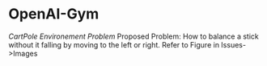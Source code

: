 # OpenAI-Gym

_CartPole Environement Problem_
  Proposed Problem: How to balance a stick without it falling by moving to the left or right. Refer to Figure in Issues->Images
